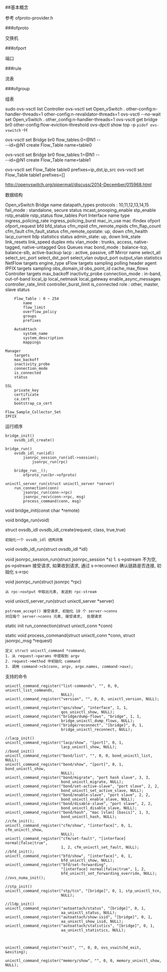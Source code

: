 ##基本概念

参考 ofproto-provider.h

###ofproto

交换机

###ofport

端口

###rule

流表

###ofgroup

组表


sudo ovs-vsctl list Controller
ovs-vsctl set Open_vSwitch . other-config:n-handler-threads=1 other-config:n-revalidator-threads=1
ovs-vsctl --no-wait set Open_vSwitch .  other_config:n-handler-threads=1
ovs-vsctl get bridge br0  other-config:flow-eviction-threshold
ovs-dpctl show
top -p `pidof ovs-vswitch` -H

ovs-vsctl set Bridge br0 flow_tables:0=@N1 -- \
--id=@N1 create Flow_Table name=table0

ovs-vsctl set Bridge br0 flow_tables:1=@N1 -- \
--id=@N1 create Flow_Table name=table1

ovs-vsctl set Flow_Table table0 prefixes=ip_dst,ip_src
ovs-vsctl set Flow_Table table1 prefixes=[]

http://openvswitch.org/pipermail/discuss/2014-December/015968.html


数据结构

Open_vSwitch
    Bridge
        name
        datapath_types
        protocols : 10,11,12,13,14,15
        fail_mode : standalone, secure
        status
        mcast_snooping_enable
        stp_enable
        rstp_enable
        rstp_status
        flow_tables
        Port
            Interface
                name
                type
                ingress_policing_rate
                ingress_policing_burst
                mac_in_use
                mac
                ifindex
                ofport
                ofport_request
                bfd
                bfd_status
                cfm_mpid
                cfm_remote_mpids
                cfm_flap_count
                cfm_fault
                cfm_fault_status
                cfm_remote_opstate: up, down
                cfm_health
                lacp_current
                lldp
                statistics
                status
                admin_state: up, down
                link_state
                link_resets
                link_speed
                duplex
                mtu
            vlan_mode : trunks, access, native-tagged, native-untagged
            Qos
                Queues
            mac
            bond_mode : balance-tcp, balance-slb, active-backup
            lacp      : active, passive, off
        Mirror
            name
            select_all
            select_src_port
            select_dst_port
            select_vlan
            output_port
            output_vlan
            statistics
        NetFlow
            targets
            engine_type
        sFlow
            targets
            sampling
            polling
            header
            agent
        IPFIX
            targets
            sampling
            obs_domain_id
            obs_point_id
            cache_max_flows
        Controller
            targets
            max_backoff
            inactivity_probe
            connection_mode : in-band, out-of-band
            local_ip
            local_netmask
            local_gateway
            enable_async_messages
            controller_rate_limit
            controller_burst_limit
            is_connected
            role : other, master, slave
            status

        Flow_Table : 0 ~ 254
            name
            flow_limit
            overflow_policy
            groups
            prefixes

        AutoAttach
            system_name
            system_description
            mappings

    Manager
        targets
        max_backoff
        inactivity_probe
        connection_mode
        is_connected
        status

    SSL
        private_key
        certificate
        ca_cert
        bootstrap_ca_cert

    Flow_Sample_Collector_Set
    IPFIX

运行顺序

    bridge_init()
        ovsdb_idl_create()

    bridge_run()
        ovsdb_idl_run(idl)
            jsonrpc_session_run(idl->session);
                jsonrpc_run(rpc)

        bridge_run__();
            ofproto_run(br->ofproto)

    unixctl_server_run(struct unixctl_server *server)
        run_connection(conn)
            jsonrpc_run(conn->rpc)
            jsonrpc_recv(conn->rpc, msg)
            process_command(conn, msg)

void bridge_init(const char *remote)

void bridge_run(void)

struct ovsdb_idl ovsdb_idl_create(request, class, true,true)

    初始化一个 ovsdb_idl 结构对象

void ovsdb_idl_run(struct ovsdb_idl *idl)

void jsonrpc_session_run(struct jsonrpc_session *s)
    1. s->pstream 不为空, ps->pstream 接受请求, 如果收到请求, 通过 s->reconnect
    确认链路是否连接, 初始化 s->rpc

void jsonrpc_run(struct jsonrpc *rpc)

    从 rpc->output 中取出元素, 发送到 rpc-stream

void unixctl_server_run(struct unixctl_server *server)

    pstream_accept() 接受请求, 初始化 10 个 server->conns
    对应每个 server->conns 元素, 接受请求,  处理请求

static init run_connection(struct unixctl_conn *conn)

static void process_command(struct unixctl_conn *conn, struct jsonrpc_msg *request)

    定义 struct unixctl_command *command;
    1. 从 request->params 中提取到 argv
    2. request->method 中初始化 command
    3. 调用 command->cb(conn, argv, argv.names, command->aux);


支持的命令

    unixctl_command_register("list-commands", "", 0, 0, unixctl_list_commands,
                             NULL);
    unixctl_command_register("version", "", 0, 0, unixctl_version, NULL);

    unixctl_command_register("qos/show", "interface", 1, 1,
                             qos_unixctl_show, NULL); unixctl_command_register("bridge/dump-flows", "bridge", 1, 1,
                             bridge_unixctl_dump_flows, NULL);
    unixctl_command_register("bridge/reconnect", "[bridge]", 0, 1,
                             bridge_unixctl_reconnect, NULL);

    //lacp_init()
    unixctl_command_register("lacp/show", "[port]", 0, 1,
                             lacp_unixctl_show, NULL);
    //bond_init()
    unixctl_command_register("bond/list", "", 0, 0, bond_unixctl_list, NULL);
    unixctl_command_register("bond/show", "[port]", 0, 1, bond_unixctl_show,
                             NULL);
    unixctl_command_register("bond/migrate", "port hash slave", 3, 3,
                             bond_unixctl_migrate, NULL);
    unixctl_command_register("bond/set-active-slave", "port slave", 2, 2,
                             bond_unixctl_set_active_slave, NULL);
    unixctl_command_register("bond/enable-slave", "port slave", 2, 2,
                             bond_unixctl_enable_slave, NULL);
    unixctl_command_register("bond/disable-slave", "port slave", 2, 2,
                             bond_unixctl_disable_slave, NULL);
    unixctl_command_register("bond/hash", "mac [vlan] [basis]", 1, 3,
                             bond_unixctl_hash, NULL);
    //cfm_init();
    unixctl_command_register("cfm/show", "[interface]", 0, 1, cfm_unixctl_show,
                             NULL);
    unixctl_command_register("cfm/set-fault", "[interface] normal|false|true",
                             1, 2, cfm_unixctl_set_fault, NULL);
    //bfd_init();
    unixctl_command_register("bfd/show", "[interface]", 0, 1,
                             bfd_unixctl_show, NULL);
    unixctl_command_register("bfd/set-forwarding",
                             "[interface] normal|false|true", 1, 2,
                             bfd_unixctl_set_forwarding_override, NULL);
    //ovs_numa_init();

    //stp_init()
    unixctl_command_register("stp/tcn", "[bridge]", 0, 1, stp_unixctl_tcn,
                             NULL);

    //lldp_init()
    unixctl_command_register("autoattach/status", "[bridge]", 0, 1,
                             aa_unixctl_status, NULL);
    unixctl_command_register("autoattach/show-isid", "[bridge]", 0, 1,
                             aa_unixctl_show_isid, NULL);
    unixctl_command_register("autoattach/statistics", "[bridge]", 0, 1,
                             aa_unixctl_statistics, NULL);



    unixctl_command_register("exit", "", 0, 0, ovs_vswitchd_exit, &exiting);

    unixctl_command_register("memory/show", "", 0, 0, memory_unixctl_show, NULL);


